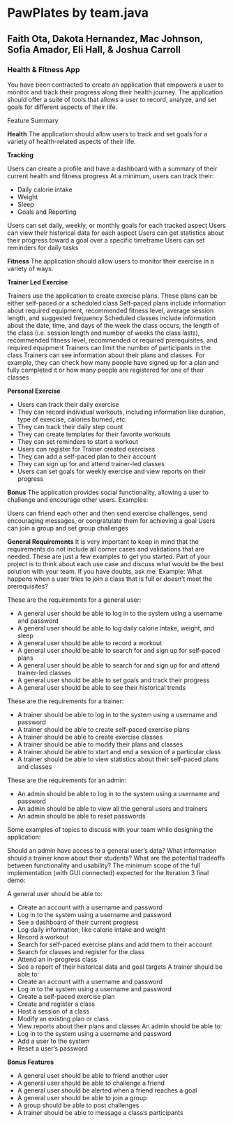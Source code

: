 # PawPlates by team.java

## Faith Ota, Dakota Hernandez, Mac Johnson, Sofia Amador, Eli Hall, & Joshua Carroll

### Health & Fitness App
You have been contracted to create an application that empowers a user to monitor and track their progress along their health journey. The application should offer a suite of tools that allows a user to record, analyze, and set goals for different aspects of their life.

Feature Summary

**Health**
The application should allow users to track and set goals for a variety of health-related aspects of their life.

**Tracking**

Users can create a profile and have a dashboard with a summary of their current health and fitness progress
At a minimum, users can track their:
+ Daily calorie intake
+ Weight
+ Sleep
+ Goals and Reporting

Users can set daily, weekly, or monthly goals for each tracked aspect
Users can view their historical data for each aspect
Users can get statistics about their progress toward a goal over a specific timeframe
Users can set reminders for daily tasks

**Fitness**
The application should allow users to monitor their exercise in a variety of ways.

**Trainer Led Exercise**

Trainers use the application to create exercise plans. These plans can be either self-paced or a scheduled class
Self-paced plans include information about required equipment, recommended fitness level, average session length, and suggested frequency
Scheduled classes include information about the date, time, and days of the week the class occurs, the length of the class (i.e. session length and number of weeks the class lasts), recommended fitness level, recommended or required prerequisites, and required equipment
Trainers can limit the number of participants in the class
Trainers can see information about their plans and classes. For example, they can check how many people have signed up for a plan and fully completed it or how many people are registered for one of their classes

**Personal Exercise**

+ Users can track their daily exercise
+ They can record individual workouts, including information like duration, type of exercise, calories burned, etc.
+ They can track their daily step count
+ They can create templates for their favorite workouts
+ They can set reminders to start a workout
+ Users can register for Trainer created exercises
+ They can add a self-paced plan to their account
+ They can sign up for and attend trainer-led classes
+ Users can set goals for weekly exercise and view reports on their progress

**Bonus**
The application provides social functionality, allowing a user to challenge and encourage other users. Examples:

Users can friend each other and then send exercise challenges, send encouraging messages, or congratulate them for achieving a goal
Users can join a group and set group challenges

**General Requirements**
It is very important to keep in mind that the requirements do not include all corner cases and validations that are needed. These are just a few examples to get you started. Part of your project is to think about each use case and discuss what would be the best solution with your team. If you have doubts, ask me. Example: What happens when a user tries to join a class that is full or doesn’t meet the prerequisites?

These are the requirements for a general user:

+ A general user should be able to log in to the system using a username and password
+ A general user should be able to log daily calorie intake, weight, and sleep
+ A general user should be able to record a workout
+ A general user should be able to search for and sign up for self-paced plans
+ A general user should be able to search for and sign up for and attend trainer-led classes
+ A general user should be able to set goals and track their progress
+ A general user should be able to see their historical trends

These are the requirements for a trainer:

+ A trainer should be able to log in to the system using a username and password
+ A trainer should be able to create self-paced exercise plans
+ A trainer should be able to create exercise classes
+ A trainer should be able to modify their plans and classes
+ A trainer should be able to start and end a session of a particular class
+ A trainer should be able to view statistics about their self-paced plans and classes

These are the requirements for an admin:

+ An admin should be able to log in to the system using a username and password
+ An admin should be able to view all the general users and trainers
+ An admin should be able to reset passwords

Some examples of topics to discuss with your team while designing the application:

Should an admin have access to a general user’s data?
What information should a trainer know about their students?
What are the potential tradeoffs between functionality and usability?
The minimum scope of the full implementation (with GUI connected) expected for the Iteration 3 final demo:

A general user should be able to:
+ Create an account with a username and password
+ Log in to the system using a username and password
+ See a dashboard of their current progress
+ Log daily information, like calorie intake and weight
+ Record a workout
+ Search for self-paced exercise plans and add them to their account
+ Search for classes and register for the class
+ Attend an in-progress class
+ See a report of their historical data and goal targets
A trainer should be able to:
+ Create an account with a username and password
+ Log in to the system using a username and password
+ Create a self-paced exercise plan
+ Create and register a class
+ Host a session of a class
+ Modify an existing plan or class
+ View reports about their plans and classes
An admin should be able to:
+ Log in to the system using a username and password
+ Add a user to the system
+ Reset a user’s password

**Bonus Features**

+ A general user should be able to friend another user
+ A general user should be able to challenge a friend
+ A general user should be alerted when a friend reaches a goal
+ A general user should be able to join a group
+ A group should be able to post challenges
+ A trainer should be able to message a class’s participants

